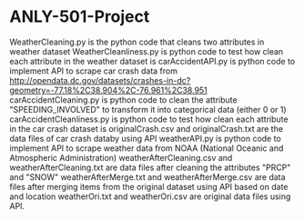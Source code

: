 # ANLY-501-Project
WeatherCleaning.py is the python code that cleans two attributes in weather dataset
WeatherCleanliness.py is python code to test how clean each attribute in the weather dataset is 
carAccidentAPI.py is python code to implement API to scrape car crash data from http://opendata.dc.gov/datasets/crashes-in-dc?geometry=-77.18%2C38.904%2C-76.961%2C38.951
carAccidentCleaning.py is python code to clean the attribute "SPEEDING_INVOLVED" to transform it into categorical data (either 0 or 1)
carAccidentCleanliness.py is python code to test how clean each attribute in the car crash dataset is
originalCrash.csv and originalCrash.txt are the data files of car crash databy using API
weatherAPI.py is python code to implement API to scrape weather data from NOAA (National Oceanic and Atmospheric Administration)
weatherAfterCleaning.csv and weatherAfterCleaning.txt are data files after cleaning the attributes "PRCP" and "SNOW"
weatherAfterMerge.txt and weatherAfterMerge.csv are data files after merging items from the original dataset using API based on date and location
weatherOri.txt and weatherOri.csv are original data files using API. 
